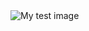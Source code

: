 <!DOCTYPE html>
<html>
  <head>
    <meta charset="utf-8">
    <title>My Test Page</title>
  </head>
  <body>
    <img src="https://static-cdn.jtvnw.net/badges/v1/ab0b7fe9-757a-4f2c-afcd-b56a4ba59f59/1" alt="My test image">
  </body>
</html>
